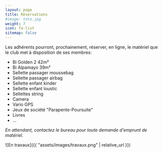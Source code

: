 ```yaml
---
layout: page
title: Réservations
#image: toto.jpg
weight: 7
icon: fa-list
sitemap: false
---
```


Les adhérents pourront, prochainement, réserver, en ligne, le matériel que le club met à disposition de ses membres:
- Bi Golden 2 42m²
- Bi Alpamayo 39m²
- Sellette passager moussebag
- Sellette passager airbag
- Sellette enfant kinder
- Sellette enfant loustic
- Sellettes string
- Camera
- Vario GPS
- Jeux de société "Parapente-Poursuite"
- Livres
- ...

*En attendant, contactez le bureau pour toute demande d'emprunt de matériel.*

![En travaux]({{ "assets/images/travaux.png" | relative_url }})
